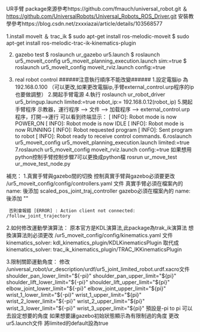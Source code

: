 UR手臂 package來源參考https://github.com/fmauch/universal_robot.git ＆ https://github.com/UniversalRobots/Universal_Robots_ROS_Driver.git
安裝教學參考https://blog.csdn.net/zxxxiazai/article/details/103568577

1.install moveIt ＆ trac_ik
  $ sudo apt-get install ros-melodic-moveit
  $ sudo apt-get install ros-melodic-trac-ik-kinematics-plugin

2. gazebo test
  $ roslaunch ur_gazebo ur5.launch
  $ roslaunch ur5_moveit_config ur5_moveit_planning_execution.launch sim:=true
  $ roslaunch ur5_moveit_config moveit_rviz.launch config:=true

3. real robot control
    ######注意執行順序不能改變######
  1.設定電腦ip 為192.168.0.100 （可以更改,如果更改電腦ip,手臂external_control.urp程序的ip也要做調整）
  2.開起手臂電源
  4.執行 roslaunch ur_robot_driver ur5_bringup.launch limited:=true robot_ip:= 192.168.0.12(robot_ip)
  5.開起手臂程序
    示教器，運行程序 —> 文件 —> 加载程序 —> external_control.urp程序，打開—>運行
    可以看到终端显示：
	[ INFO]: Robot mode is now POWER_ON
	[ INFO]: Robot mode is now IDLE
	[ INFO]: Robot mode is now RUNNING
	[ INFO]: Robot requested program
	[ INFO]: Sent program to robot
	[ INFO]: Robot ready to receive control commands.
  6.roslaunch ur5_moveit_config ur5_moveit_planning_execution.launch limited:=true
  7.roslaunch ur5_moveit_config moveit_rviz.launch config:=true 
如果想用python控制手臂控制步驟7可以更換成python檔
    rosrun ur_move_test ur_move_test_node.py


補充：
   1.真實手臂與gazebo間的切換
     控制真實手臂與gazebo必須要更改 /ur5_moveit_config/config/controllers.yaml 文件
     真實手臂必須在檔案內的  name: 後添加 scaled_pos_joint_traj_controller
     gazebo必須在檔案內的  name: 後添加 ""
     
     否則會報錯 [ERROR] : Action client not connected: /follow_joint_trajectory

   2.如何修改運動學演算法：
     原本官方是KDL演算法,此package為trak_ik演算法
     想換演算法則必須更改 /ur5_moveit_config/config/kinematics.yaml 文件
     kinematics_solver: kdl_kinematics_plugin/KDLKinematicsPlugin 取代成
     kinematics_solver: trac_ik_kinematics_plugin/TRAC_IKKinematicsPlugin

   3.限制關節運動角度：
     修改 /universal_robot/ur_description/urdf/ur5_joint_limited_robot.urdf.xacro文件
     shoulder_pan_lower_limit="${-pi}" shoulder_pan_upper_limit="${pi}"
     shoulder_lift_lower_limit="${-pi}" shoulder_lift_upper_limit="${pi}"
     elbow_joint_lower_limit="${-pi}" elbow_joint_upper_limit="${pi}"
     wrist_1_lower_limit="${-pi}" wrist_1_upper_limit="${pi}"
     wrist_2_lower_limit="${-pi}" wrist_2_upper_limit="${pi}"
     wrist_3_lower_limit="${-pi}" wrist_3_upper_limit="${pi}"
     預設是-pi to pi 可以去設定想要的角度
     如果想要讓gazebo初始狀態顯示為有限制過的角度 更改 ur5.launch文件 將limited的default設為true





